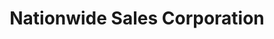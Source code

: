 ---
title: "Nationwide Sales Corporation"
url: /zamboanga/nationwide-sales-corporation/
shop: hardware
---